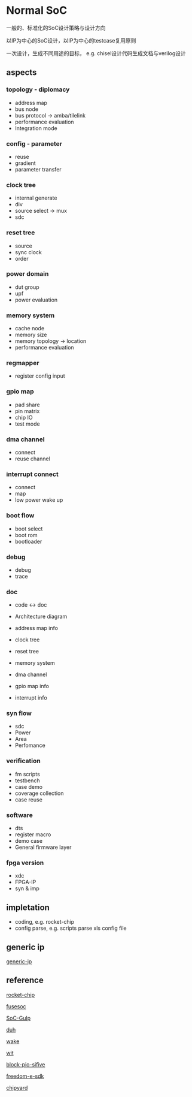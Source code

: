 # Normal SoC

一般的、标准化的SoC设计策略与设计方向

以IP为中心的SoC设计，以IP为中心的testcase复用原则

一次设计，生成不同用途的目标， e.g. chisel设计代码生成文档与verilog设计

## aspects

### topology - diplomacy
- address map
- bus node
- bus protocol -> amba/tilelink
- performance evaluation
- Integration mode


### config - parameter
- reuse
- gradient
- parameter transfer


### clock tree
- internal generate
- div
- source select -> mux
- sdc


### reset tree
- source
- sync clock
- order 


### power domain
- dut group
- upf
- power evaluation


### memory system
- cache node
- memory size
- memory topology -> location
- performance evaluation


### regmapper
- register config input


### gpio map
- pad share
- pin matrix
- chip IO
- test mode


### dma channel
- connect
- reuse channel


### interrupt connect
- connect
- map
- low power wake up


### boot flow
- boot select
- boot rom
- bootloader


### debug
- debug
- trace


### doc
- code <-> doc

- Architecture diagram
- address map info
- clock tree
- reset tree
- memory system
- dma channel
- gpio map info
- interrupt info


### syn flow
- sdc
- Power
- Area
- Perfomance


### verification
- fm scripts
- testbench
- case demo
- coverage collection
- case reuse


### software
- dts
- register macro
- demo case
- General firmware layer


### fpga version
- xdc
- FPGA-IP
- syn & imp

## impletation
- coding, e.g. rocket-chip
- config parse, e.g. scripts parse xls config file


## generic ip

[generic-ip](./generic-ip.md)

## reference

[rocket-chip](https://github.com/chipsalliance/rocket-chip)

[fusesoc](https://github.com/olofk/fusesoc)

[SoC-Gulp](https://github.com/KingFrige/SoC-Gulp)

[duh](https://github.com/sifive/duh)

[wake](https://github.com/sifive/wake)

[wit](https://github.com/sifive/wit)

[block-pio-sifive](https://github.com/sifive/block-pio-sifive)

[freedom-e-sdk](https://github.com/sifive/freedom-e-sdk)

[chipyard](https://github.com/ucb-bar/chipyard)


